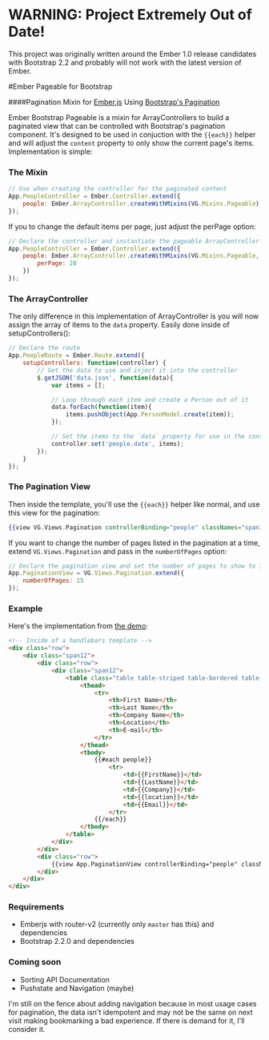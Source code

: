 # WARNING: Project Extremely Out of Date!

This project was originally written around the Ember 1.0 release candidates with Bootstrap 2.2 and probably will not work with the latest version of Ember.

#Ember Pageable for Bootstrap

####Pagination Mixin for [Ember.js](http://emberjs.com) Using [Bootstrap's Pagination](http://twitter.github.com/bootstrap/components.html#pagination)

Ember Bootstrap Pageable is a mixin for ArrayControllers to build a paginated 
view that can be controlled with Bootstrap's pagination component. It's designed
to be used in conjuction with the `{{each}}` helper and will adjust the `content`
property to only show the current page's items.  Implementation is simple:

### The Mixin

```javascript
// Use when creating the controller for the paginated content
App.PeopleController = Ember.Controller.extend({
	people: Ember.ArrayController.createWithMixins(VG.Mixins.Pageable)
});
```

If you to change the default items per page, just adjust the perPage option:

```javascript
// Declare the controller and instantiate the pageable ArrayController with 20 items per page
App.PeopleController = Ember.Controller.extend({
	people: Ember.ArrayController.createWithMixins(VG.Mixins.Pageable, {
		perPage: 20
	})
});
```

### The ArrayController
The only difference in this implementation of ArrayController is you will now
assign the array of items to the `data` property. Easily done inside of setupControllers():

```javascript
// Declare the route
App.PeopleRoute = Ember.Route.extend({
	setupControllers: function(controller) {
		// Get the data to use and inject it into the controller
		$.getJSON('data.json', function(data){
			var items = [];

			// Loop through each item and create a Person out of it
			data.forEach(function(item){
				items.pushObject(App.PersonModel.create(item));
			});

			// Set the items to the `data` property for use in the controller
			controller.set('people.data', items);
		});
	}
});
```

### The Pagination View

Then inside the template, you'll use the `{{each}}` helper like normal, and use 
this view for the pagination:

```handlebars
{{view VG.Views.Pagination controllerBinding="people" classNames="span12"}}
```

If you want to change the number of pages listed in the pagination at a time,
extend `VG.Views.Pagination` and pass in the `numberOfPages` option:

```javascript
// Declare the pagination view and set the number of pages to show to 15
App.PaginationView = VG.Views.Pagination.extend({
	numberOfPages: 15
});
```

### Example

Here's the implementation from [the demo](http://visualguruz.com/ember-pageable-demo/):

```html
<!-- Inside of a handlebars template -->
<div class="row">
	<div class="span12">
		<div class="row">
			<div class="span12">
				<table class="table table-striped table-bordered table-condensed">
					<thead>
						<tr>
							<th>First Name</th>
							<th>Last Name</th>
							<th>Company Name</th>
							<th>Location</th>
							<th>E-mail</th>
						</tr>
					</thead>
					<tbody>
						{{#each people}}
							<tr>
								<td>{{FirstName}}</td>
								<td>{{LastName}}</td>
								<td>{{Company}}</td>
								<td>{{location}}</td>
								<td>{{Email}}</td>
							</tr>
						{{/each}}
					</tbody>
				</table>
			</div>
		</div>
		<div class="row">
			{{view App.PaginationView controllerBinding="people" classNames="span12"}}
		</div>
	</div>
</div>
```

### Requirements

- Emberjs with router-v2 (currently only `master` has this) and dependencies
- Bootstrap 2.2.0 and dependencies

### Coming soon

- Sorting API Documentation
- Pushstate and Navigation (maybe)

I'm still on the fence about adding navigation because in most usage cases for pagination, 
the data isn't idempotent and may not be the same on next visit making bookmarking a bad experience.
If there is demand for it, I'll consider it.
